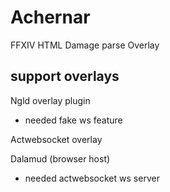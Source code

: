 # Achernar
FFXIV HTML Damage parse Overlay

## support overlays
Ngld overlay plugin
- needed fake ws feature

Actwebsocket overlay

Dalamud (browser host)
- needed actwebsocket ws server
